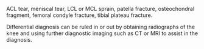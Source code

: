 ACL tear, meniscal tear, LCL or MCL sprain, patella fracture, osteochondral fragment, femoral condyle fracture, tibial plateau fracture.

Differential diagnosis can be ruled in or out by obtaining radiographs of the knee and using further diagnostic imaging such as CT or MRI to assist in the diagnosis.
